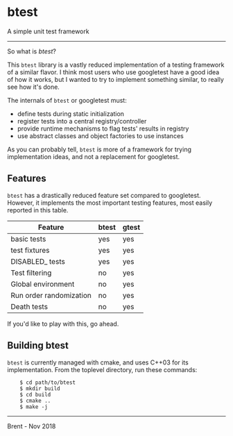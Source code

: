# btest
A simple unit test framework

---

So what is *btest*?

This `btest` library is a vastly reduced implementation of a
testing framework of a similar flavor. I think most users who use
googletest have a good idea of how it works, but I wanted to try
to implement something similar, to really see how it's done.

The internals of `btest` or googletest must:
* define tests during static initialization
* register tests into a central registry/controller
* provide runtime mechanisms to flag tests' results in registry
* use abstract classes and object factories to use instances

As you can probably tell, `btest` is more of a framework for
trying implementation ideas, and not a replacement for
googletest.

## Features

`btest` has a drastically reduced feature set compared to googletest.
However, it implements the most important testing features, most easily
reported in this table.

Feature                 | btest | gtest
----------------------- | ----- | -----
basic tests             | yes   | yes
test fixtures           | yes   | yes
DISABLED_ tests         | yes   | yes
Test filtering          | no    | yes
Global environment      | no    | yes
Run order randomization | no    | yes
Death tests             | no    | yes

If you'd like to play with this, go ahead.

## Building btest

`btest` is currently managed with cmake, and uses C++03 for its
implementation. From the toplevel directory, run these commands:

```
    $ cd path/to/btest
    $ mkdir build
    $ cd build
    $ cmake ..
    $ make -j
```

---

Brent - Nov 2018
